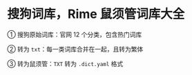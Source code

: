 # 搜狗词库，Rime 鼠须管词库大全

① 搜狗原始词库：官网 12 个分类，包含热门词库

② 转为 `txt`：每一类词库合并在一起，且转为繁体

③ 转为鼠须管：`TXT` 转为 `.dict.yaml` 格式
